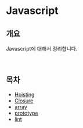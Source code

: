 # Javascript

## 개요

Javascript에 대해서 정리합니다.

<br />

## 목차

- [Hoisting](./hoisting.md)
- [Closure](./closure.md)
- [array](./array.md)
- [prototype](./prototype.md)
- [lint](./eslint.md)
